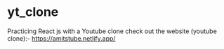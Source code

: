# yt_clone

Practicing React js with a Youtube clone check out the website (youtube clone):- https://amitstube.netlify.app/

